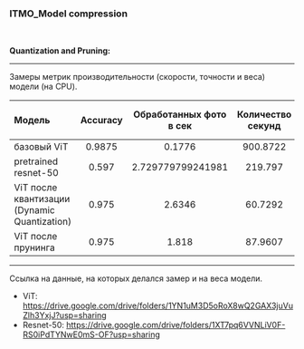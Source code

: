 ### ITMO_Model compression

$~~~~~~~~~$

__Quantization and Pruning:__


***


Замеры метрик производительности (скорости, точности и веса) модели (на CPU).


| Модель                                       | Accuracy            | Обработанных фото в сек | Количество секунд | Вес модели (мегабайт) |
| :--------------------------------------------|:-------------------:|:-----------------------:|:-----------------:|:---------------------:|    
| базовый ViT                                  | 0.9875              | 0.1776                  | 900.8722          | 327                   |
| pretrained resnet-50                         | 0.597               | 2.729779799241981       | 219.797           | 98                    |
| ViT после квантизации (Dynamic Quantization) | 0.975               | 2.6346                  | 60.7292           | 2.979                 |
| ViT после прунинга                           | 0.975                    | 1.818                        | 87.9607                  |                       |



***
Ссылка на данные, на которых делался замер и на веса модели.

- ViT: https://drive.google.com/drive/folders/1YN1uM3D5oRoX8wQ2GAX3juVuZlh3YxjJ?usp=sharing
- Resnet-50: https://drive.google.com/drive/folders/1XT7pq6VVNLiV0F-RS0iPdTYNwE0mS-OF?usp=sharing 
